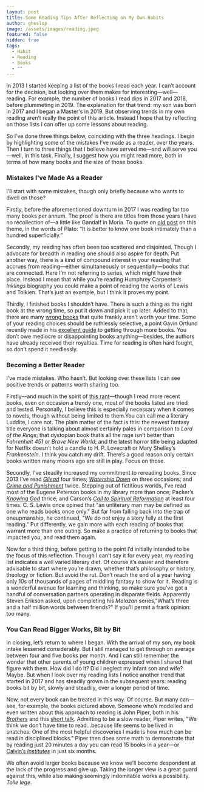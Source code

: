 ```yaml
---
layout: post
title: Some Reading Tips After Reflecting on My Own Habits
author: gheslop
image: /assets/images/reading.jpeg
featured: false
hidden: true
tags:
  - Habit
  - Reading
  - Books
  - ""
---
```

In 2013 I started keeping a list of the books I read each year. I can’t account for the decision, but looking over them makes for interesting—well—reading. For example, the number of books I read dips in 2017 and 2018, before plummeting in 2019. The explanation for that trend: my son was born in 2017 and I began a Master's in 2019. But observing trends in my own reading aren’t really the point of this article. Instead I hope that by reflecting on those lists I can offer up some lessons about reading.

So I’ve done three things below, coinciding with the three headings. I begin by highlighting some of the mistakes I’ve made as a reader, over the years. Then I turn to three things that I believe have served me—and will serve you—well, in this task. Finally, I suggest how you might read more, both in terms of how many books and the size of those books.

### Mistakes I've Made As a Reader

I’ll start with some mistakes, though only briefly because who wants to dwell on those?

Firstly, before the aforementioned downturn in 2017 I was reading far too many books per annum. The proof is there are titles from those years I have no recollection of—a little like Gandalf in Moria. To quote on [old post](https://rekindle.co.za/content/read-smart/) on this theme, in the words of Plato: “It is better to know one book intimately than a hundred superficially.” 

Secondly, my reading has often been too scattered and disjointed. Though I advocate for breadth in reading one should also aspire for depth. Put another way, there is a kind of compound interest in your reading that accrues from reading—either simultaneously or sequentially—books that are connected. Here I’m not referring to series, which might have their place. Instead I mean that while you’re reading Humphrey Carpenter’s *Inklings* biography you could make a point of reading the works of Lewis and Tolkien. That’s just an example, but I think it proves my point.

Thirdly, I finished books I shouldn’t have. There is such a thing as the right book at the wrong time, so put it down and pick it up later. Added to that, there are many [wrong books](https://rekindle.co.za/content/2023-12-06-escapism-literature) that quite frankly aren’t worth your time. Some of your reading choices should be ruthlessly selective, a point Gavin Ortlund recently made in his [excellent guide](https://rekindle.co.za/content/2024-10-28-how-to-become-a-better-reader) to getting through more books. You don’t owe mediocre or disappointing books anything—besides, the authors have already received their royalties. Time for reading is often hard fought, so don’t spend it needlessly.

### Becoming a Better Reader

I’ve made mistakes. Who hasn’t. But looking over these lists I can see positive trends or patterns worth sharing too.

Firstly—and much in the spirit of [this rant](https://rekindle.co.za/content/2022-12-12-best-books-2022)—though I read more recent books, even on occasion a trendy one, most of the books listed are tried and tested. Personally, I believe this is especially necessary when it comes to novels, though without being limited to them.You can call me a literary Luddite, I care not. The plain matter of the fact is this: the newest fantasy title everyone is talking about almost certainly pales in comparison to *Lord of the Rings*; that dystopian book that’s all the rage isn’t better than *Fahrenheit 451* or *Brave New World*; and the latest horror title being adapted for Netflix doesn’t hold a candle to H. P. Lovecraft or Mary Shelley’s *Frankenstein*. I think you catch my drift. There’s a good reason only certain books written many moons ago are still in play. Focus on those.

Secondly, I’ve steadily increased my commitment to rereading books. Since 2013 I’ve read *[Gilead](https://rekindle.co.za/content/2023-11-08-defensiveness)* four times; *[Watership Down](https://rekindle.co.za/content/2021-10-14-the-power-of-story-to-form-community-reading-together)* on three occasions; and *[Crime and Punishment](https://rekindle.co.za/content/2024-08-23-fridays-with-fred-nietzsche-dostoyevsky)* twice. Stepping out of fictitious worlds, I’ve read most of the Eugene Peterson books in my library more than once; Packer’s *[Knowing God](https://rekindle.co.za/content/the-christ-event-and-true-christmas-spirit/)* thrice; and Carson’s *[Call to Spiritual Reformation](https://rekindle.co.za/content/2024-10-10-pray-with-an-open-bible)* at least four times. C. S. Lewis once opined that "an unliterary man may be defined as one who reads books once only." But far from falling back into the trap of oneupmanship, he continued, "We do not enjoy a story fully at the first reading." Put differently, we gain more with each reading of books that warrant more than one outing. So make a practice of returning to books that impacted you, and read them again.

Now for a third thing, before getting to the point I’d initially intended to be the focus of this reflection. Though I can’t say it for every year, my reading list indicates a well varied literary diet. Of course it’s easier and therefore advisable to start where you’re drawn, whether that’s philosophy or history, theology or fiction. But avoid the rut. Don’t reach the end of a year having only 10s of thousands of pages of middling fantasy to show for it. Reading is a wonderful avenue for learning and thinking, so make sure you’ve got a handful of conversation partners operating in disparate fields. Apparently Steven Erikson asked, upon completing his *Malazan* series,"What’s three and a half million words between friends?" If you’ll permit a frank opinion: too many.

### You Can Read Bigger Works, Bit by Bit

In closing, let’s return to where I began. With the arrival of my son, my book intake lessened considerably. But I still managed to get through on average between four and five books per month. And I can still remember the wonder that other parents of young children expressed when I shared that figure with them. How did I do it? Did I neglect my infant son and wife? Maybe. But when I look over my reading lists I notice another trend that started in 2017 and has steadily grown in the subsequent years: reading books bit by bit, slowly and steadily, over a longer period of time.

Now, not every book can be treated in this way. Of course. But many can—see, for example, the books pictured above. Someone who’s modelled and even written about this approach to reading is John Piper, both in his *[Brothers](https://document.desiringgod.org/brothers-we-are-not-professionals-en.pdf?ts=1439242057)* and this [short talk](https://www.desiringgod.org/interviews/read-old-dead-theologians-15-minutes-a-day). Admitting to be a slow reader, Piper writes, "We think we don’t have time to read…because life seems to be lived in snatches. One of the most helpful discoveries I made is how much can be read in disciplined blocks." Piper then does some math to demonstrate that by reading just 20 minutes a day you can read 15 books in a year—or [Calvin’s *Institutes*](https://rekindle.co.za/content/2020-12-03-john-calvin-marriage-singleness) in just six months.

We often avoid larger books because we know we’ll become despondent at the lack of the progress and give up. Taking the longer view is a great guard against this, while also making seemingly indomitable works a possibility. *Tolle lege*.